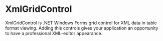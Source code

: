 # XmlGridControl
XmlGridControl is .NET Windows Forms grid control for XML data in table format viewing. 
Adding this controls gives your application an opportunity to have a professional XML-editor appearance. 
